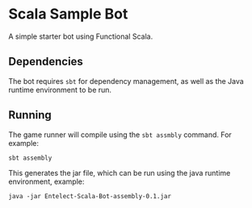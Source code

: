 # Scala Sample Bot

A simple starter bot using Functional Scala.

## Dependencies

The bot requires `sbt` for dependency management, as well as the Java runtime environment to be run.

## Running

The game runner will compile using the `sbt assmbly` command.  For example:

```
sbt assembly
```

This generates the jar file, which can be run using the java runtime environment, example:

```
java -jar Entelect-Scala-Bot-assembly-0.1.jar
```
